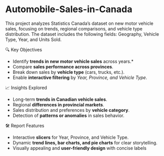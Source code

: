 # Automobile-Sales-in-Canada
This project analyzes Statistics Canada’s dataset on new motor vehicle sales, focusing on trends, regional comparisons, and vehicle type distribution. The dataset includes the following fields: Geography, Vehicle Type, Year, and Units Sold.

🔍 Key Objectives 
* Identify **trends in new motor vehicle sales** across years.*
* Compare **sales performance across provinces**.
* Break down sales by **vehicle type** (cars, trucks, etc.).
* Enable **interactive filtering** by *Year, Province, and Vehicle Type*.

📈 Insights Explored
* Long-term **trends in Canadian vehicle sales**.
* Regional **differences in provincial markets**.
* Sales distribution and preferences by **vehicle category**.
* Detection of **patterns or anomalies** in sales behavior.

🛠️ Report Features 
* Interactive **slicers** for Year, Province, and Vehicle Type.
* Dynamic **trend lines, bar charts, and pie charts** for clear storytelling.
* Visually appealing and **user-friendly design** with concise labels
